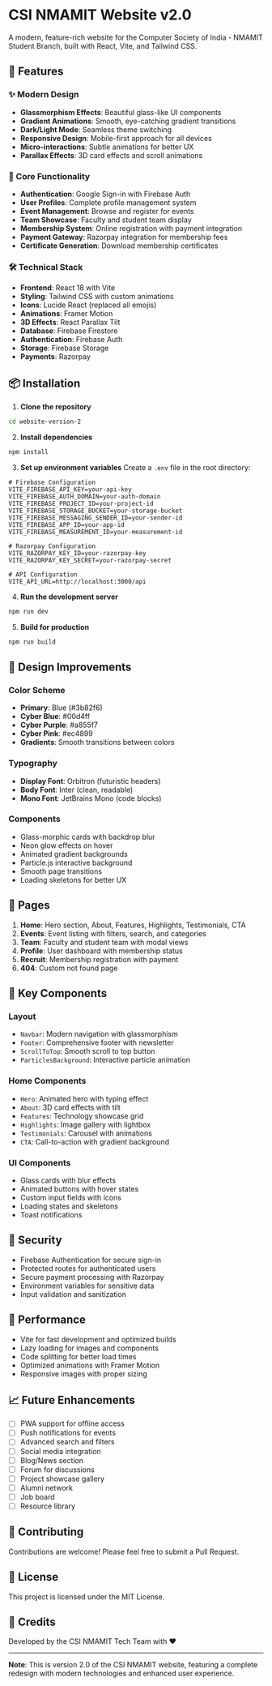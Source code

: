 # CSI NMAMIT Website v2.0

A modern, feature-rich website for the Computer Society of India - NMAMIT Student Branch, built with React, Vite, and Tailwind CSS.

## 🚀 Features

### ✨ Modern Design
- **Glassmorphism Effects**: Beautiful glass-like UI components
- **Gradient Animations**: Smooth, eye-catching gradient transitions
- **Dark/Light Mode**: Seamless theme switching
- **Responsive Design**: Mobile-first approach for all devices
- **Micro-interactions**: Subtle animations for better UX
- **Parallax Effects**: 3D card effects and scroll animations

### 🎯 Core Functionality
- **Authentication**: Google Sign-in with Firebase Auth
- **User Profiles**: Complete profile management system
- **Event Management**: Browse and register for events
- **Team Showcase**: Faculty and student team display
- **Membership System**: Online registration with payment integration
- **Payment Gateway**: Razorpay integration for membership fees
- **Certificate Generation**: Download membership certificates

### 🛠️ Technical Stack
- **Frontend**: React 18 with Vite
- **Styling**: Tailwind CSS with custom animations
- **Icons**: Lucide React (replaced all emojis)
- **Animations**: Framer Motion
- **3D Effects**: React Parallax Tilt
- **Database**: Firebase Firestore
- **Authentication**: Firebase Auth
- **Storage**: Firebase Storage
- **Payments**: Razorpay

## 📦 Installation

1. **Clone the repository**
```bash
cd website-version-2
```

2. **Install dependencies**
```bash
npm install
```

3. **Set up environment variables**
Create a `.env` file in the root directory:
```env
# Firebase Configuration
VITE_FIREBASE_API_KEY=your-api-key
VITE_FIREBASE_AUTH_DOMAIN=your-auth-domain
VITE_FIREBASE_PROJECT_ID=your-project-id
VITE_FIREBASE_STORAGE_BUCKET=your-storage-bucket
VITE_FIREBASE_MESSAGING_SENDER_ID=your-sender-id
VITE_FIREBASE_APP_ID=your-app-id
VITE_FIREBASE_MEASUREMENT_ID=your-measurement-id

# Razorpay Configuration
VITE_RAZORPAY_KEY_ID=your-razorpay-key
VITE_RAZORPAY_KEY_SECRET=your-razorpay-secret

# API Configuration
VITE_API_URL=http://localhost:3000/api
```

4. **Run the development server**
```bash
npm run dev
```

5. **Build for production**
```bash
npm run build
```

## 🎨 Design Improvements

### Color Scheme
- **Primary**: Blue (#3b82f6)
- **Cyber Blue**: #00d4ff
- **Cyber Purple**: #a855f7
- **Cyber Pink**: #ec4899
- **Gradients**: Smooth transitions between colors

### Typography
- **Display Font**: Orbitron (futuristic headers)
- **Body Font**: Inter (clean, readable)
- **Mono Font**: JetBrains Mono (code blocks)

### Components
- Glass-morphic cards with backdrop blur
- Neon glow effects on hover
- Animated gradient backgrounds
- Particle.js interactive background
- Smooth page transitions
- Loading skeletons for better UX

## 📱 Pages

1. **Home**: Hero section, About, Features, Highlights, Testimonials, CTA
2. **Events**: Event listing with filters, search, and categories
3. **Team**: Faculty and student team with modal views
4. **Profile**: User dashboard with membership status
5. **Recruit**: Membership registration with payment
6. **404**: Custom not found page

## 🔧 Key Components

### Layout
- `Navbar`: Modern navigation with glassmorphism
- `Footer`: Comprehensive footer with newsletter
- `ScrollToTop`: Smooth scroll to top button
- `ParticlesBackground`: Interactive particle animation

### Home Components
- `Hero`: Animated hero with typing effect
- `About`: 3D card effects with tilt
- `Features`: Technology showcase grid
- `Highlights`: Image gallery with lightbox
- `Testimonials`: Carousel with animations
- `CTA`: Call-to-action with gradient background

### UI Components
- Glass cards with blur effects
- Animated buttons with hover states
- Custom input fields with icons
- Loading states and skeletons
- Toast notifications

## 🔐 Security

- Firebase Authentication for secure sign-in
- Protected routes for authenticated users
- Secure payment processing with Razorpay
- Environment variables for sensitive data
- Input validation and sanitization

## 🚀 Performance

- Vite for fast development and optimized builds
- Lazy loading for images and components
- Code splitting for better load times
- Optimized animations with Framer Motion
- Responsive images with proper sizing

## 📈 Future Enhancements

- [ ] PWA support for offline access
- [ ] Push notifications for events
- [ ] Advanced search and filters
- [ ] Social media integration
- [ ] Blog/News section
- [ ] Forum for discussions
- [ ] Project showcase gallery
- [ ] Alumni network
- [ ] Job board
- [ ] Resource library

## 🤝 Contributing

Contributions are welcome! Please feel free to submit a Pull Request.

## 📄 License

This project is licensed under the MIT License.

## 👥 Credits

Developed by the CSI NMAMIT Tech Team with ❤️

---

**Note**: This is version 2.0 of the CSI NMAMIT website, featuring a complete redesign with modern technologies and enhanced user experience.
